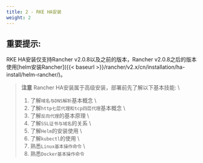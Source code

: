 ```yaml
---
title: 2 - RKE HA安装
weight: 2
---
```


## 重要提示:

RKE HA安装仅支持Rancher v2.0.8以及之前的版本，Rancher v2.0.8之后的版本使用[helm安装Rancher]({{< baseurl >}}/rancher/v2.x/cn/installation/ha-install/helm-rancher/)。

> **注意** Rancher HA安装属于高级安装，部署前先了解以下基本技能: \
> 1. 了解`域名与DNS解析`基本概念 \
> 2. 了解`http七层代理和tcp四层代理`基本概念 \
> 3. 了解`反向代理`的基本原理 \
> 4. 了解`SSL证书与域名`的关系 \
> 5. 了解`Helm`的安装使用 \
> 6. 了解`kubectl`的使用 \
> 7. 熟悉`Linux基本操作命令` \
> 8. 熟悉`Docker基本操作命令`
